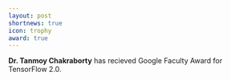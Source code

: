 ```yaml
---
layout: post
shortnews: true
icon: trophy
award: true
---
```


<b>Dr. Tanmoy Chakraborty</b> has recieved Google Faculty Award for TensorFlow 2.0.